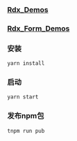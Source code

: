 ### [Rdx_Demos](https://chenzhiwei199.github.io/rdx/)


### [Rdx_Form_Demos](https://chenzhiwei199.github.io/rdx/form)

### 安装
  `yarn install`
  
### 启动
  `yarn start`


### 发布npm包
`tnpm run pub`